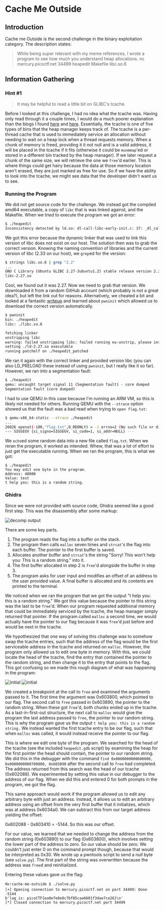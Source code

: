 # Cache Me Outside

## Introduction

Cache me Outside is the second challenge in the binary exploitation category. The description states:

> While being super relevant with my meme references, I wrote a program to see how much you understand heap allocations. nc mercury.picoctf.net 34499 heapedit Makefile libc.so.6

## Information Gathering

### Hint #1

> It may be helpful to read a little bit on GLIBC's tcache.

Before I looked at this challenge, I had no idea what the tcache was. Having only read through it a couple times, I would do a much poorer explanation than the blogs I found [here][azeria] and [here][azeria]. Essentially, the tcache is one of five types of bins that the heap manager keeps track of. The tcache is a per-thread cache that is used to immediately service an allocation without needing to wait on a heap lock when a thread requests memory. When a chunk of memory is freed, providing it it not null and is a valid address, it will be placed in the tcache if it fits (otherwise it could be `munmmap`'ed or stored in a different bin tracked by the heap manager). If we later request a chunk of the same size, we will retrieve the one we `free`'d earlier. This is where things could get hairy because the data at those memory location aren't erased, they are just marked as free for use. So if we have the ability to look into the tcache, we might see data that the developer didn't want us to see.

### Running the Program

We did not get source code for the challenge. We instead got the compiled amd64 executable, a copy of `libc` that is was linked against, and the Makefile. When we tried to execute the program we got an error:

```bash
$ ./heapedit
Inconsistency detected by ld.so: dl-call-libc-early-init.c: 37: _dl_call_libc_early_init: Assertion `sym != NULL' failed!
```

We got this error because the dynamic linker that was used to link this version of libc does not exist on our host. The solution then was to grab the correct version. Knowing the naming convention of libraries and the current version of libc (2.33 on our host), we `grep`ed for the version:

```bash
$ strings libc.so.6 | grep "2.2"
...
GNU C Library (Ubuntu GLIBC 2.27-3ubuntu1.2) stable release version 2.27.
libc-2.27.so
```

Cool, we found out it was 2.27. Now we need to grab that version. We downloaded it from a random GitHub account (which probably is not a great idea?), but left the link out for reasons. Alternatively, we cheated a bit and looked at a fantastic [writeup][writeup] and learned about `pwninit` which allowed us to download the correct version automatically.

```bash
$ pwninit
bin: ./heapedit
libc: ./libc.so.6

fetching linker
unstripping libc
warning: failed unstripping libc: failed running eu-unstrip, please install elfutils: No such file or directory (os error 2)
setting ./ld-2.27.so executable
running patchelf on ./heapedit_patched
```

We ran it again with the correct linker and provided version libc (you can also LD_PRELOAD these instead of using `pwninit`, but I really like it so far). However, we ran into a segmentation fault:

```bash
$ ./heapedit
qemu: uncaught target signal 11 (Segmentation fault) - core dumped
Segmentation fault (core dumped)
```

I had to use QEMU in this case because I'm running an ARM VM, so this is likely not needed for others. Running QEMU with the `--strace` option showed us that the fault was a bad read when trying to `open flag.txt`:

```bash
$ qemu-x86_64-static --strace ./heapedit
...
26026 openat(-100,"flag.txt",O_RDONLY) = -1 errno=2 (No such file or directory)
--- SIGSEGV {si_signo=SIGSEGV, si_code=1, si_addr=NULL} ---
```

We `echo`ed some random data into a new file called `flag.txt`. When we reran the program, it worked as intended. Whew, that was a lot of effort to just get the executable running. When we ran the program, this is what we got:

```text
$ ./heapedit
You may edit one byte in the program.
Address: 40000
Value: test
t help you: this is a random string.
```

### Ghidra

Since we were not provided with source code, Ghidra seemed like a good first step. This was the disassembly after some markup:

![decomp output](./resources/function.png)

There are some key parts.

1. The program reads the flag into a buffer on the stack.
1. The program then calls `malloc` seven times and `strcat`'s the flag into each buffer. The pointer to the first buffer is saved.
1. Allocates another buffer and `strcat`'s the string "Sorry! This won't help you: This is a random string." into it.
1. The first buffer allocated in step 2 is `free`'d alongside the buffer in step 3.
1. The program asks for user input and modifies an offset of an address to the user provided value. A final buffer is allocated and its contents are printed to the terminal.

We noticed when we ran the program that we got the output "t help you: this is a random string." We got this value because the pointer to this string was the last to be `free`'d. When our program requested additional memory that could be immediately serviced by the tcache, the heap manager simply returned that pointer. If the program called `malloc` a second time, we would actually have the pointer to our flag because it was `free`'d just before and would be next in the tcache.

We hypothesized that one way of solving this challenge was to somehow swap the tcache entries, such that the address of the flag would be the first serviceable address in the tcache and returned on `malloc`. However, the program only allowed us to edit one byte in memory. With this, we could locate the head of the tcache, find the entry that contained the pointer to the random string, and then change it to the entry that points to the flag. This got confusing so we made this rough diagram of what was happening in the program:

![initial](./resources/initial.png)
![initial](./resources/later.png)

We created a breakpoint at the call to `free` and examined the arguments passed to it. The first time the argument was 0x603800, which pointed to our flag. The second call to `free` passed in 0x603890, the pointer to the random string. When these got `free`'d, both chunks ended up in the tcache. As a last-in-first-out structure, the next call to `malloc` would give the program the last address passed to `free`, the pointer to our random string. This is why the program gave us the output `t help you: this is a random string.` We instead wanted the first tcache entry to be our flag, such that when `malloc` was called, it would instead receive the pointer to our flag.

This is where we edit one byte of the program. We searched for the head of the tcache (see the included `heapedit.gdb` script) by examining the heap for the first pointer the head should contain, the pointer to our random string. We did this in the debugger with the command `find 0x0000000000600000, 0x0000000000700000, 0x603890` after the second call to `free` had completed. The address returned from this search was the head of our tcache (0x602088). We experimented by setting this value in our debugger to the address of our flag. When we did this and entered 0 for both prompts in the program, we got the flag.

This same approach would work if the program allowed us to edit any arbitrary byte with just an address. Instead, it allows us to edit an arbitrary address using an offset from the very first buffer that it initializes, which was at address 0x6034a0. We can subtract this from our target address yielding the offset:

0x602088 - 0x603410 = -5144. So this was our offset.

For our value, we learned that we needed to change the address from the random string (0x603890) to our flag (0x603800), which involves setting the lower part of the address to zero. So our value should be zero. We couldn't just enter 0 on the command prompt though, because that would be interpreted as 0x30. We wrote up a pwntools script to send a null byte (see `solve.py`). The first part of the string was overwritten because the address was `free`d and reinitialized.

Entering these values gave us the flag:

```shell
👓:cache-me-outside $ ./solve.py
[+] Opening connection to mercury.picoctf.net on port 34499: Done
-5144
b'lag is: picoCTF{ea0e7e8e8c7bf85caa6601f3dae7ce26}\n'
[*] Closed connection to mercury.picoctf.net port 34499
```

[azeria]: https://azeria-labs.com/heap-exploitation-part-2-glibc-heap-free-bins/
[nightmare]: https://azeria-labs.com/heap-exploitation-part-2-glibc-heap-free-bins/
[writeup]: https://github.com/Dvd848/CTFs/blob/master/2021_picoCTF/Cache_Me_Outside.md
